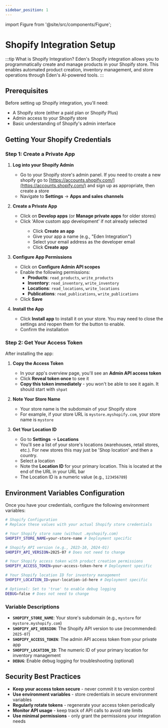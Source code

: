 ```yaml
---
sidebar_position: 1
---
```


import Figure from '@site/src/components/Figure';

# Shopify Integration Setup

:::tip What is Shopify Integration?
Eden's Shopify integration allows you to programmatically create and manage products in your Shopify store. This enables automated product creation, inventory management, and store operations through Eden's AI-powered tools.
:::

## Prerequisites

Before setting up Shopify integration, you'll need:

- A Shopify store (either a paid plan or Shopify Plus)
- Admin access to your Shopify store
- Basic understanding of Shopify's admin interface

## Getting Your Shopify Credentials

### Step 1: Create a Private App

1. **Log into your Shopify Admin**

   - Go to your Shopify store's admin panel. If you need to create a new shopify go to [https://accounts.shopify.com/](https://accounts.shopify.com/) and sign up as appropriate, then create a store
   - Navigate to **Settings** → **Apps and sales channels**

2. **Create a Private App**

   - Click on **Develop apps** (or **Manage private apps** for older stores)
   - Click 'Allow custom app development' if not already selected

   <Figure src="/img/shopify/app-dev.jpg" caption="Allow custom app development" width="50%" />

   - Click **Create an app**
   - Give your app a name (e.g., "Eden Integration")
   - Select your email address as the developer email
   - Click **Create app**

3. **Configure App Permissions**

   - Click on **Configure Admin API scopes**
   - Enable the following permissions:
     - **Products**: `read_products`, `write_products`
     - **Inventory**: `read_inventory`, `write_inventory`
     - **Locations**: `read_locations`, `write_locations`
     - **Publications**: `read_publications`, `write_publications`
   - Click **Save**

4. **Install the App**
   - Click **Install app** to install it on your store. You may need to close the settings and reopen them for the button to enable.
   - Confirm the installation

### Step 2: Get Your Access Token

After installing the app:

1. **Copy the Access Token**

   - In your app's overview page, you'll see an **Admin API access token**
   - Click **Reveal token once** to see it
   - **Copy this token immediately** - you won't be able to see it again. It should start with `shpat`

2. **Note Your Store Name**

   - Your store name is the subdomain of your Shopify store
   - For example, if your store URL is `mystore.myshopify.com`, your store name is `mystore`

   <Figure src="/img/shopify/store-name.png" caption="Store name is pvw15i-8p" width="50%" />

3. **Get Your Location ID**

   - Go to **Settings** → **Locations**
   - You'll see a list of your store's locations (warehouses, retail stores, etc.). For new stores this may just be 'Shop location' and then a country.
   - Select a location
   - Note the **Location ID** for your primary location. This is located at the end of the URL in your URL bar
   - The Location ID is a numeric value (e.g., `123456789`)

   <Figure src="/img/shopify/store-location.png" caption="Store location is 79431860420" width="50%" />

## Environment Variables Configuration

Once you have your credentials, configure the following environment variables:

```bash
# Shopify Configuration
# Replace these values with your actual Shopify store credentials

# Your Shopify store name (without .myshopify.com)
SHOPIFY_STORE_NAME=your-store-name # Deployment specific

# Shopify API version (e.g., 2023-10, 2024-01)
SHOPIFY_API_VERSION=2025-07 # Does not need to change

# Your Shopify access token with product creation permissions
SHOPIFY_ACCESS_TOKEN=your-access-token-here # Deployment specific

# Your Shopify location ID for inventory management
SHOPIFY_LOCATION_ID=your-location-id-here # Deployment specific

# Optional: Set to 'true' to enable debug logging
DEBUG=false # Does not need to change
```

### Variable Descriptions

- **`SHOPIFY_STORE_NAME`**: Your store's subdomain (e.g., `mystore` for `mystore.myshopify.com`)
- **`SHOPIFY_API_VERSION`**: The Shopify API version to use (recommended: `2025-07`)
- **`SHOPIFY_ACCESS_TOKEN`**: The admin API access token from your private app
- **`SHOPIFY_LOCATION_ID`**: The numeric ID of your primary location for inventory management
- **`DEBUG`**: Enable debug logging for troubleshooting (optional)

## Security Best Practices

- **Keep your access token secure** - never commit it to version control
- **Use environment variables** - store credentials in secure environment variables
- **Regularly rotate tokens** - regenerate your access token periodically
- **Monitor API usage** - keep track of API calls to avoid rate limits
- **Use minimal permissions** - only grant the permissions your integration needs
